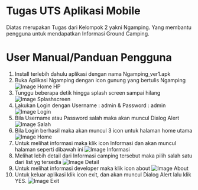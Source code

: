 # Tugas UTS Aplikasi Mobile
Diatas merupakan Tugas dari Kelompok 2 yakni Ngamping. Yang membantu pengguna untuk mendapatkan Informasi Ground Camping.

# User Manual/Panduan Pengguna
1. Install terlebih dahulu aplikasi dengan nama Ngamping_ver1.apk
2. Buka Aplikasi Ngamping dengan icon gunung yang bertulis Ngamping
![Image Home HP](https://github.com/idhamozi/Mobile_Apps/blob/master/ss/WhatsApp%20Image%202019-10-21%20at%2017.23.28.jpeg)
3. Tunggu beberapa detik hingga splash screen sampai hilang
![Image Splashscreen](https://github.com/idhamozi/Mobile_Apps/blob/master/ss/WhatsApp%20Image%202019-10-15%20at%2018.51.20%20(6).jpeg)
4. Lakukan Login dengan Username : admin & Password : admin
![Image Login](https://github.com/idhamozi/Mobile_Apps/blob/master/ss/WhatsApp%20Image%202019-10-15%20at%2018.51.20%20(5).jpeg)
5. Bila Username atau Password salah maka akan muncul Dialog Alert
![Image Salah](https://github.com/idhamozi/Mobile_Apps/blob/master/ss/WhatsApp%20Image%202019-10-15%20at%2018.51.20%20(4).jpeg)
6. Bila Login berhasil maka akan muncul 3 icon untuk halaman home utama
![Image Home](https://github.com/idhamozi/Mobile_Apps/blob/master/ss/WhatsApp%20Image%202019-10-15%20at%2018.51.20%20(3).jpeg)
7. Untuk melihat informasi maka klik icon Informasi dan akan muncul halaman seperti dibawah ini
![Image Informasi](https://github.com/idhamozi/Mobile_Apps/blob/master/ss/WhatsApp%20Image%202019-10-15%20at%2018.51.20%20(2).jpeg)
8. Melihat lebih detail dari Informasi camping tersebut maka pilih salah satu dari list yg tersedia
![Image Detail](https://github.com/idhamozi/Mobile_Apps/blob/master/ss/WhatsApp%20Image%202019-10-15%20at%2018.51.20%20(1).jpeg)
9. Untuk melihat informasi developer maka klik icon about
![Image About](https://github.com/idhamozi/Mobile_Apps/blob/master/ss/WhatsApp%20Image%202019-10-20%20at%2014.23.27.jpeg)
10. Untuk keluar aplikasi klik icon exit, dan akan muncul Dialog Alert lalu klik YES.
![Image Exit](https://github.com/idhamozi/Mobile_Apps/blob/master/ss/WhatsApp%20Image%202019-10-15%20at%2018.51.20.jpeg)
